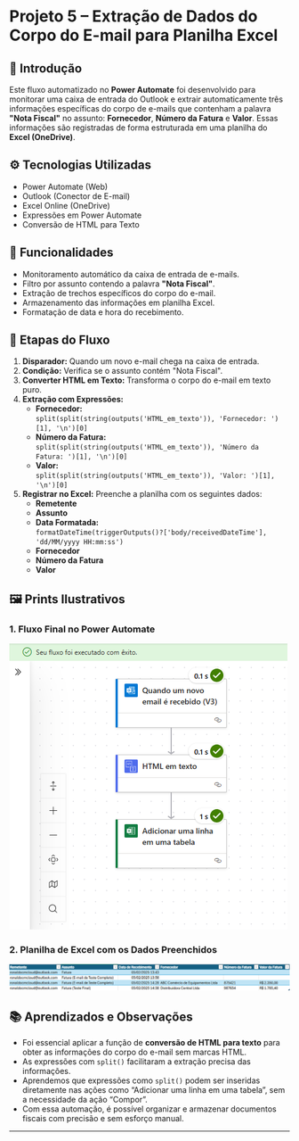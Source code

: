# Projeto 5 – Extração de Dados do Corpo do E-mail para Planilha Excel

## 📌 Introdução

Este fluxo automatizado no **Power Automate** foi desenvolvido para monitorar uma caixa de entrada do Outlook e extrair automaticamente três informações específicas do corpo de e-mails que contenham a palavra **"Nota Fiscal"** no assunto: **Fornecedor**, **Número da Fatura** e **Valor**. Essas informações são registradas de forma estruturada em uma planilha do **Excel (OneDrive)**.

## ⚙️ Tecnologias Utilizadas

- Power Automate (Web)
- Outlook (Conector de E-mail)
- Excel Online (OneDrive)
- Expressões em Power Automate
- Conversão de HTML para Texto

## 🚀 Funcionalidades

- Monitoramento automático da caixa de entrada de e-mails.
- Filtro por assunto contendo a palavra **"Nota Fiscal"**.
- Extração de trechos específicos do corpo do e-mail.
- Armazenamento das informações em planilha Excel.
- Formatação de data e hora do recebimento.

## 🔄 Etapas do Fluxo

1. **Disparador:** Quando um novo e-mail chega na caixa de entrada.
2. **Condição:** Verifica se o assunto contém "Nota Fiscal".
3. **Converter HTML em Texto:** Transforma o corpo do e-mail em texto puro.
4. **Extração com Expressões:**
   - **Fornecedor:**  
     `split(split(string(outputs('HTML_em_texto')), 'Fornecedor: ')[1], '\n')[0]`
   - **Número da Fatura:**  
     `split(split(string(outputs('HTML_em_texto')), 'Número da Fatura: ')[1], '\n')[0]`
   - **Valor:**  
     `split(split(string(outputs('HTML_em_texto')), 'Valor: ')[1], '\n')[0]`
5. **Registrar no Excel:** Preenche a planilha com os seguintes dados:
   - **Remetente**
   - **Assunto**
   - **Data Formatada:**  
     `formatDateTime(triggerOutputs()?['body/receivedDateTime'], 'dd/MM/yyyy HH:mm:ss')`
   - **Fornecedor**
   - **Número da Fatura**
   - **Valor**

## 🖼️ Prints Ilustrativos

### 1. Fluxo Final no Power Automate
![Fluxo Final](./projeto5_fluxo.png)

### 2. Planilha de Excel com os Dados Preenchidos
![Planilha Excel](./projeto5_excel.png)

## 📚 Aprendizados e Observações

- Foi essencial aplicar a função de **conversão de HTML para texto** para obter as informações do corpo do e-mail sem marcas HTML.
- As expressões com `split()` facilitaram a extração precisa das informações.
- Aprendemos que expressões como `split()` podem ser inseridas diretamente nas ações como “Adicionar uma linha em uma tabela”, sem a necessidade da ação “Compor”.
- Com essa automação, é possível organizar e armazenar documentos fiscais com precisão e sem esforço manual.

---

